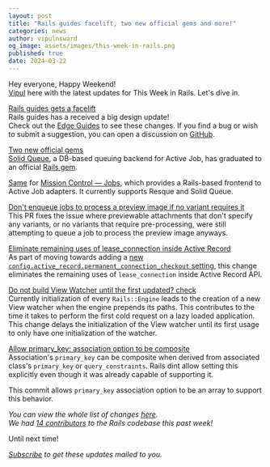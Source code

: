 ```yaml
---
layout: post
title: "Rails guides facelift, two new official gems and more!"
categories: news
author: vipulnsward
og_image: assets/images/this-week-in-rails.png
published: true
date: 2024-03-22
---
```



Hey everyone, Happy Weekend!  
[Vipul](https://www.saeloun.com/team/vipul) here with the latest updates for This Week in Rails. Let's dive in.

[Rails guides gets a facelift](https://rubyonrails.org/2024/3/20/rails-guides-get-a-facelift)   
Rails guides has a received a big design update!  
Check out the [Edge Guides](https://edgeguides.rubyonrails.org/) to see these changes.
If you find a bug or wish to submit a suggestion, you can open a discussion on [GitHub](https://github.com/rails/rails/discussions).

[Two new official gems](https://twitter.com/dhh/status/1770590629149786189)  
[Solid Queue](https://github.com/rails/solid_queue), a DB-based queuing backend for Active Job, has graduated to an official [Rails gem](https://twitter.com/dhh/status/1770590629149786189).

[Same](https://twitter.com/dhh/status/1770590866492809229) for [Mission Control — Jobs](https://github.com/rails/mission_control-jobs), 
which provides a Rails-based frontend to Active Job adapters. 
It currently supports Resque and Solid Queue.

[Don't enqueue jobs to process a preview image if no variant requires it](https://github.com/rails/rails/pull/51351)  
This PR fixes the issue where previewable attachments that don't specify any variants, or no variants that require pre-processing, 
were still attempting to queue a job to process the preview image anyways.

[Eliminate remaining uses of lease_connection inside Active Record](https://github.com/rails/rails/pull/51353)  
As part of moving towards adding a [new `config.active_record.permanent_connection_checkout` setting](https://github.com/rails/rails/pull/51349), 
this change eliminates the remaining uses of `lease_connection` inside Active Record API. 

[Do not build View Watcher until the first updated? check](https://github.com/rails/rails/pull/51308)  
Currently initialization of every `Rails::Engine` leads to the creation of a new View watcher when the engine prepends its paths.
This contributes to the time it takes to perform the first cold request on a lazy loaded application.
This change delays the initialization of the View watcher until its first usage to only have one initialization of the watcher.

[Allow primary_key: association option to be composite ](https://github.com/rails/rails/pull/51345)  
Association's `primary_key` can be composite when derived from associated class's `primary_key` or `query_constraints`. 
Rails dint allow setting this explicitly even though it was already capable of supporting it.

This commit allows `primary_key` association option to be an array to support this behavior.

_You can view the whole list of changes [here](https://github.com/rails/rails/compare/@%7B2024-03-16%7D...main@%7B2024-03-22%7D)._  
_We had [14 contributors](https://contributors.rubyonrails.org/contributors/in-time-window/20240316-20240322) to the Rails codebase this past week!_

Until next time!

_[Subscribe](https://world.hey.com/this.week.in.rails) to get these updates mailed to you._
